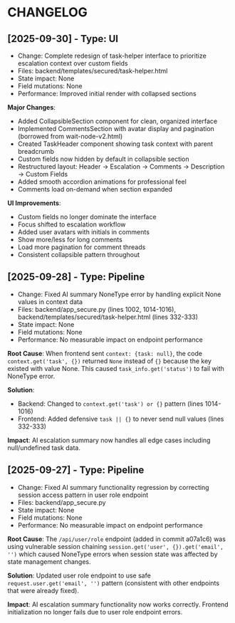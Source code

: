 # CHANGELOG

## [2025-09-30] - Type: UI
- Change: Complete redesign of task-helper interface to prioritize escalation context over custom fields
- Files: backend/templates/secured/task-helper.html
- State impact: None
- Field mutations: None
- Performance: Improved initial render with collapsed sections

**Major Changes**:
- Added CollapsibleSection component for clean, organized interface
- Implemented CommentsSection with avatar display and pagination (borrowed from wait-node-v2.html)
- Created TaskHeader component showing task context with parent breadcrumb
- Custom fields now hidden by default in collapsible section
- Restructured layout: Header → Escalation → Comments → Description → Custom Fields
- Added smooth accordion animations for professional feel
- Comments load on-demand when section expanded

**UI Improvements**:
- Custom fields no longer dominate the interface
- Focus shifted to escalation workflow
- Added user avatars with initials in comments
- Show more/less for long comments
- Load more pagination for comment threads
- Consistent collapsible pattern throughout

## [2025-09-28] - Type: Pipeline
- Change: Fixed AI summary NoneType error by handling explicit None values in context data
- Files: backend/app_secure.py (lines 1002, 1014-1016), backend/templates/secured/task-helper.html (lines 332-333)
- State impact: None
- Field mutations: None
- Performance: No measurable impact on endpoint performance

**Root Cause**: When frontend sent `context: {task: null}`, the code `context.get('task', {})` returned `None` instead of `{}` because the key existed with value None. This caused `task_info.get('status')` to fail with NoneType error.

**Solution**: 
- Backend: Changed to `context.get('task') or {}` pattern (lines 1014-1016)
- Frontend: Added defensive `task || {}` to never send null values (lines 332-333)

**Impact**: AI escalation summary now handles all edge cases including null/undefined task data.

## [2025-09-27] - Type: Pipeline
- Change: Fixed AI summary functionality regression by correcting session access pattern in user role endpoint
- Files: backend/app_secure.py
- State impact: None
- Field mutations: None
- Performance: No measurable impact on endpoint performance

**Root Cause**: The `/api/user/role` endpoint (added in commit a07a1c6) was using vulnerable session chaining `session.get('user', {}).get('email', '')` which caused NoneType errors when session state was affected by state management changes.

**Solution**: Updated user role endpoint to use safe `request.user.get('email', '')` pattern (consistent with other endpoints that were already fixed).

**Impact**: AI escalation summary functionality now works correctly. Frontend initialization no longer fails due to user role endpoint errors.